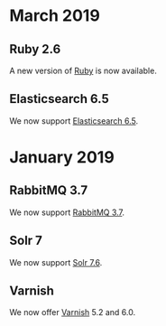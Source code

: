 # March 2019

## Ruby 2.6

A new version of [Ruby](/languages/ruby.md) is now available.

## Elasticsearch 6.5

We now support [Elasticsearch 6.5](/configuration/services/elasticsearch.md).

# January 2019

## RabbitMQ 3.7

We now support [RabbitMQ 3.7](/configuration/services/rabbitmq.md).

## Solr 7

We now support [Solr 7.6](/configuration/services/solr.md).

## Varnish

We now offer [Varnish](/configuration/services/varnish.md) 5.2 and 6.0.
